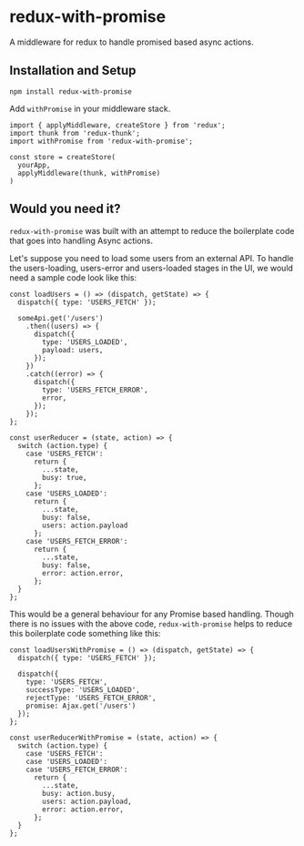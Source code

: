 # redux-with-promise

A middleware for redux to handle promised based async actions.

## Installation and Setup
`npm install redux-with-promise`

Add `withPromise` in your middleware stack.

```
import { applyMiddleware, createStore } from 'redux';
import thunk from 'redux-thunk';
import withPromise from 'redux-with-promise';

const store = createStore(
  yourApp,
  applyMiddleware(thunk, withPromise)
)
```


## Would you need it?

`redux-with-promise` was built with an attempt to reduce the boilerplate code that goes into handling Async actions.

Let's suppose you need to load some users from an external API.
To handle the users-loading, users-error and users-loaded stages in the UI, we would need a sample code look like this:

```
const loadUsers = () => (dispatch, getState) => {
  dispatch({ type: 'USERS_FETCH' });

  someApi.get('/users')
    .then((users) => {
      dispatch({
        type: 'USERS_LOADED',
        payload: users,
      });
    })
    .catch((error) => {
      dispatch({
        type: 'USERS_FETCH_ERROR',
        error,
      });
    });
};

const userReducer = (state, action) => {
  switch (action.type) {
    case 'USERS_FETCH':
      return {
        ...state,
        busy: true,
      };
    case 'USERS_LOADED':
      return {
        ...state,
        busy: false,
        users: action.payload
      };
    case 'USERS_FETCH_ERROR':
      return {
        ...state,
        busy: false,
        error: action.error,
      };
  }
};
```


This would be a general behaviour for any Promise based handling. Though there is no issues with the above code,
`redux-with-promise` helps to reduce this boilerplate code something like this:

```
const loadUsersWithPromise = () => (dispatch, getState) => {
  dispatch({ type: 'USERS_FETCH' });

  dispatch({
    type: 'USERS_FETCH',
    successType: 'USERS_LOADED',
    rejectType: 'USERS_FETCH_ERROR',
    promise: Ajax.get('/users')
  });
};

const userReducerWithPromise = (state, action) => {
  switch (action.type) {
    case 'USERS_FETCH':
    case 'USERS_LOADED':
    case 'USERS_FETCH_ERROR':
      return {
        ...state,
        busy: action.busy,
        users: action.payload,
        error: action.error,
      };
  }
};
```